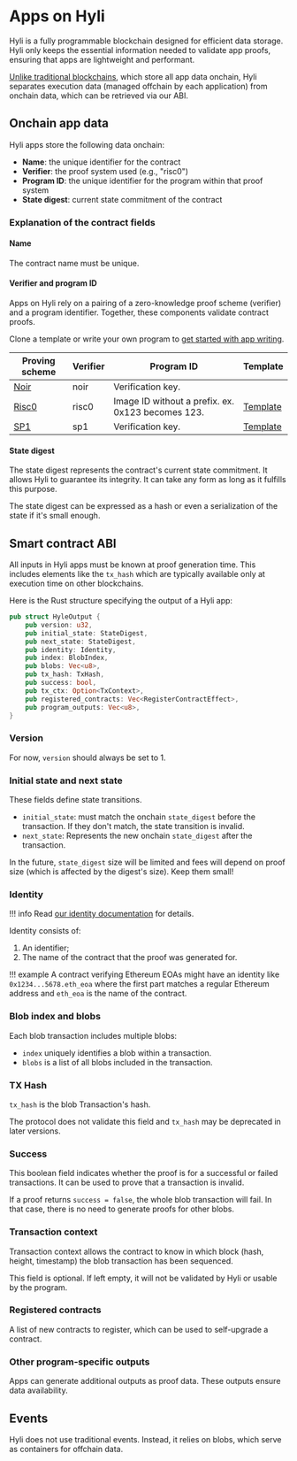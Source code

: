 # Apps on Hyli

Hyli is a fully programmable blockchain designed for efficient data storage. Hyli only keeps the essential information needed to validate app proofs, ensuring that apps are lightweight and performant.

[Unlike traditional blockchains](./hyli-vs-vintage-blockchains.md), which store all app data onchain, Hyli separates execution data (managed offchain by each application) from onchain data, which can be retrieved via our ABI.

## Onchain app data

Hyli apps store the following data onchain:

- **Name**: the unique identifier for the contract
- **Verifier**: the proof system used (e.g., "risc0")
- **Program ID**: the unique identifier for the program within that proof system
- **State digest**: current state commitment of the contract

### Explanation of the contract fields

#### Name

The contract name must be unique.

#### Verifier and program ID

Apps on Hyli rely on a pairing of a zero-knowledge proof scheme (verifier) and a program identifier. Together, these components validate contract proofs.

Clone a template or write your own program to [get started with app writing](../quickstart/your-first-app.md).

| Proving scheme | Verifier | Program ID | Template |
|----------------|----------|---------------------------------------------------|---|
| [Noir](https://noir-lang.org/docs/)     | noir     | Verification key. | |
| [Risc0](https://risc0.com/docs/)    | risc0    | Image ID without a prefix. ex. 0x123 becomes 123. | [Template](https://github.com/hyli-org/template-risc0)|
| [SP1](https://docs.succinct.xyz/docs/introduction)        | sp1   | Verification key.       | [Template](https://github.com/hyli-org/template-sp1)|

#### State digest

The state digest represents the contract's current state commitment. It allows Hyli to guarantee its integrity. It can take any form as long as it fulfills this purpose.

The state digest can be expressed as a hash or even a serialization of the state if it's small enough.

## Smart contract ABI

All inputs in Hyli apps must be known at proof generation time. This includes elements like the `tx_hash` which are typically available only at execution time on other blockchains.

Here is the Rust structure specifying the output of a Hyli app:

```rust
pub struct HyleOutput {
    pub version: u32,
    pub initial_state: StateDigest,
    pub next_state: StateDigest,
    pub identity: Identity,
    pub index: BlobIndex,
    pub blobs: Vec<u8>,
    pub tx_hash: TxHash,
    pub success: bool,
    pub tx_ctx: Option<TxContext>,
    pub registered_contracts: Vec<RegisterContractEffect>,
    pub program_outputs: Vec<u8>, 
}
```

### Version

For now, `version` should always be set to 1.

### Initial state and next state

These fields define state transitions.

- `initial_state`: must match the onchain `state_digest` before the transaction. If they don't match, the state transition is invalid.
- `next_state`: Represents the new onchain `state_digest` after the transaction.

In the future, `state_digest` size will be limited and fees will depend on proof size (which is affected by the digest's size). Keep them small!

### Identity

!!! info
    Read [our identity documentation](./identity.md) for details.

Identity consists of:

1. An identifier;
1. The name of the contract that the proof was generated for.

!!! example
    A contract verifying Ethereum EOAs might have an identity like `0x1234...5678.eth_eoa` where the first part matches a regular Ethereum address and `eth_eoa` is the name of the contract.

### Blob index and blobs

Each blob transaction includes multiple blobs:

- `index` uniquely identifies a blob within a transaction.
- `blobs` is a list of all blobs included in the transaction.

### TX Hash

`tx_hash` is the blob Transaction's hash.

The protocol does not validate this field and `tx_hash` may be deprecated in later versions.

### Success

This boolean field indicates whether the proof is for a successful or failed transactions. It can be used to prove that a transaction is invalid.

If a proof returns `success = false`, the whole blob transaction will fail. In that case, there is no need to generate proofs for other blobs.

### Transaction context

Transaction context allows the contract to know in which block (hash, height, timestamp) the blob transaction has been sequenced.

This field is optional. If left empty, it will not be validated by Hyli or usable by the program.

### Registered contracts

A list of new contracts to register, which can be used to self-upgrade a contract.

### Other program-specific outputs

Apps can generate additional outputs as proof data. These outputs ensure data availability.

## Events

Hyli does not use traditional events. Instead, it relies on blobs, which serve as containers for offchain data.
